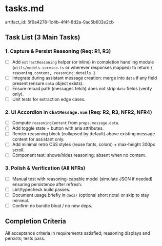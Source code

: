 # tasks.md

artifact_id: 5f9a4278-1c4b-4f4f-8d2a-9ac5b602e2cb

## Task List (3 Main Tasks)

### 1. Capture & Persist Reasoning (Req: R1, R3)

-   [ ] Add `extractReasoning` helper (or inline) in completion handling module (`utils/models-service.ts` or wherever responses mapped) to return `{ reasoning_content, reasoning_details }`.
-   [ ] Integrate during assistant message creation: merge into `data` if any field present (ensure `data` object exists).
-   [ ] Ensure reload path (messages fetch) does not strip `data` fields (verify only).
-   [ ] Unit tests for extraction edge cases.

### 2. UI Accordion in `ChatMessage.vue` (Req: R2, R3, NFR2, NFR4)

-   [ ] Compute `reasoningContent` from `props.message.data`.
-   [ ] Add toggle state + button with aria attributes.
-   [ ] Render reasoning block (collapsed by default) above existing message content for assistant only.
-   [ ] Add minimal retro CSS styles (reuse fonts, colors) + max-height 300px scroll.
-   [ ] Component test: shows/hides reasoning; absent when no content.

### 3. Polish & Verification (All NFRs)

-   [ ] Manual test with reasoning-capable model (simulate JSON if needed) ensuring persistence after refresh.
-   [ ] Lint/typecheck build passes.
-   [ ] Document usage briefly in `docs/` (optional short note) or skip to stay minimal.
-   [ ] Confirm no bundle bloat / no new deps.

## Completion Criteria

All acceptance criteria in requirements satisfied; reasoning displays and persists; tests pass.
